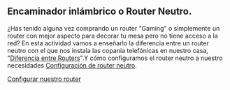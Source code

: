 ## Encaminador inlámbrico o Router Neutro.

¿Has tenido alguna vez comprando un router "Gaming" o simplemente un router con mejor aspecto para decorar tu mesa pero no tiene acceso a la red? En esta actividad vamos a enseñarlo la diferencia entre un router neutro con el que nos instala las copanía telefónicas en nuestro casa, "[Diferencia entre Routers](ActividadRQ5.1.md)".Y cómo configuramos el router neutro a nuestro necesidades [Configuración de router neutro](ActividadRQ5.2.md).


[Configurar nuestro router](ActividadRQ5.3.md)

